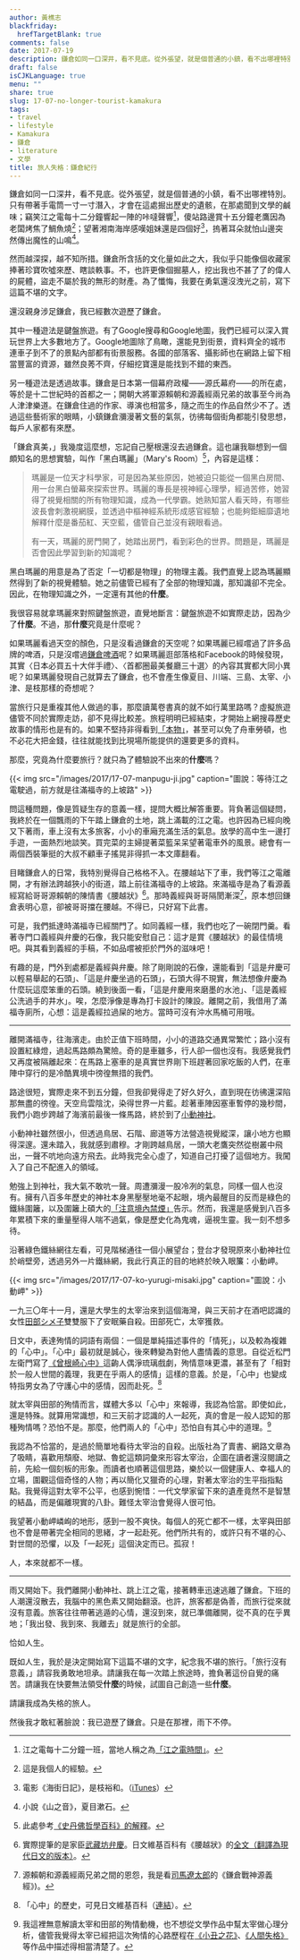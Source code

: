 ```yaml
---
author: 黃樵志
blackfriday:
  hrefTargetBlank: true
comments: false
date: 2017-07-19
description: 鎌倉如同一口深井，看不見底。從外張望，就是個普通的小鎮，看不出哪裡特別。只有帶著手電筒一寸一寸潛入，才會在這處掘出歷史的遺骸，在那處聞到文學的鹹味。然而越深探，我卻越不知所措⋯⋯
draft: false
isCJKLanguage: true
menu: ""
share: true
slug: 17-07-no-longer-tourist-kamakura
tags:
- travel
- lifestyle
- Kamakura
- 鎌倉
- literature
- 文學
title: 旅人失格：鎌倉紀行
---
```


鎌倉如同一口深井，看不見底。從外張望，就是個普通的小鎮，看不出哪裡特別。只有帶著手電筒一寸一寸潛入，才會在這處掘出歷史的遺骸，在那處聞到文學的鹹味；竊笑江之電每十二分鐘響起一陣的咔噠聲響[^1]，傻站路邊賞十五分鐘老鷹因為老闆烤焦了鯛魚燒[^2]；望著湘南海岸感嘆姐妹還是四個好[^3]，摀著耳朵就怕山邊突然傳出魔性的山鳴[^4]。

<!--more-->

然而越深探，越不知所措。鎌倉所含括的文化量如此之大，我似乎只能像個收藏家捧著珍寶吹噓來歷、瞎談軼事。不，也許更像個掘墓人，挖出我也不甚了了的偉人的屍體，盜走不屬於我的無形的財產。為了懺悔，我要在勇氣還沒洩光之前，寫下這篇不堪的文字。

還沒親身涉足鎌倉，我已經數次遊歷了鎌倉。

其中一種遊法是鍵盤旅遊。有了Google搜尋和Google地圖，我們已經可以深入賞玩世界上大多數地方了。Google地圖除了鳥瞰，還能見到街景，資料齊全的城市連車子到不了的景點內部都有街景服務。各國的部落客、攝影師也在網路上留下相當豐富的資源，雖然良莠不齊，仔細挖寶還是能找到不錯的東西。

另一種遊法是透過故事。鎌倉是日本第一個幕府政權——源氏幕府——的所在處，等於是十二世紀時的首都之一；開朝大將軍源賴朝和源義經兩兄弟的故事至今尚為人津津樂道。在鎌倉住過的作家、導演也相當多，隨之而生的作品自然少不了。透過這些藝術家的眼睛，小鎮鎌倉瀰漫著文藝的氣氛，彷彿每個街角都能引發思想，每戶人家都有來歷。

「鎌倉真美，」我幾度這麼想，忘記自己壓根還沒去過鎌倉。這也讓我聯想到一個頗知名的思想實驗，叫作「黑白瑪麗」（Mary's Room）[^5]，內容是這樣：

 > 瑪麗是一位天才科學家，可是因為某些原因，她被迫只能從一個黑白房間、用一台黑白螢幕來探索世界。瑪麗的專長是視神經心理學，經過苦修，她習得了視覺相關的所有物理知識，成為一代學霸。她熟知當人看天時，有哪些波長會刺激視網膜，並透過中樞神經系統形成感官經驗；也能夠鉅細靡遺地解釋什麼是番茄紅、天空藍，儘管自己並沒有親眼看過。
 >
 > 有一天，瑪麗的房門開了，她踏出房門，看到彩色的世界。問題是，瑪麗是否會因此學習到新的知識呢？

黑白瑪麗的用意是為了否定「一切都是物理」的物理主義。我們直覺上認為瑪麗顯然得到了新的視覺體驗。她之前儘管已經有了全部的物理知識，那知識卻不完全。因此，在物理知識之外，一定還有其他的**什麼**。

我很容易就拿瑪麗來對照鍵盤旅遊，直覺地斷言：鍵盤旅遊不如實際走訪，因為少了**什麼**。不過，那**什麼**究竟是什麼呢？

如果瑪麗看過天空的顏色，只是沒看過鎌倉的天空呢？如果瑪麗已經嚐過了許多品牌的啤酒，只是沒嚐過[鎌倉啤酒](http://www.kamakura-beer.co.jp)呢？如果瑪麗逛部落格和Facebook的時候發現，其實〈日本必買五十大伴手禮〉、〈首都圈最美餐廳三十選〉的內容其實都大同小異呢？如果瑪麗發現自己就算去了鎌倉，也不會產生像夏目、川端、三島、太宰、小津、是枝那樣的奇想呢？

當旅行只是重複其他人做過的事，那麼讀萬卷書真的就不如行萬里路嗎？虛擬旅遊儘管不同於實際走訪，卻不見得比較差。旅程明明已經結束，才開始上網搜尋歷史故事的情形也是有的。如果不堅持非得看到[「本物」](http://jisho.org/word/本物)，甚至可以免了舟車勞頓，也不必花大把金錢，往往就能找到比現場所能提供的還要更多的資料。

那麼，究竟為什麼要旅行？就只為了體驗說不出來的**什麼**嗎？

<!-- ![圖說：等待江之電駛過，前方就是往滿福寺的上坡路](https://www.dropbox.com/s/qh1r3ic2krwn9xl/17-07-manpugu-ji.jpg?raw=1) -->

{{< img src="/images/2017/17-07-manpugu-ji.jpg" caption="圖說：等待江之電駛過，前方就是往滿福寺的上坡路" >}}

問這種問題，像是質疑生存的意義一樣，提問大概比解答重要。背負著這個疑問，我終於在一個飄雨的下午踏上鎌倉的土地，跳上滿載的江之電。也許因為已經向晚又下著雨，車上沒有太多旅客，小小的車廂充滿生活的氣息。放學的高中生一邊打手遊，一面熱烈地談笑。買完菜的主婦提著菜籃呆呆望著電車外的風景。總會有一兩個西裝筆挺的大叔不顧車子搖晃非得抓一本文庫翻看。

目睹鎌倉人的日常，我特別覺得自己格格不入。在腰越站下了車，我們等江之電離開，才有辦法跨越狹小的街道，踏上前往滿福寺的上坡路。來滿福寺是為了看源義經寫給哥哥源賴朝的陳情書《腰越狀》[^6]。那時義經與哥哥隔閡漸深[^7]，原本想回鎌倉表明心意，卻被哥哥擋在腰越。不得已，只好寫下此書。

可是，我們抵達時滿福寺已經關門了。如同義經一樣，我們也吃了一碗閉門羹。看著寺門口義經與弁慶的石像，我只能安慰自己：這才是賞《腰越狀》的最佳情境吧。與其看到義經的手稿，不如品嚐被拒於門外的滋味吧！

有趣的是，門外到處都是義經與弁慶。除了剛剛說的石像，還能看到「這是弁慶可以輕易舉起的石頭」、「這是弁慶坐過的石頭」，石頭大得不現實，無法想像弁慶為什麼玩這麼笨重的石頭。繞到後面一看，「這是弁慶用來磨墨的水池」、「這是義經公洗過手的井水」。唉，怎麼淨像是專為打卡設計的陳設。離開之前，我借用了滿福寺廁所，心想：這是義經拉過屎的地方。當時可沒有沖水馬桶可用哦。

---

離開滿福寺，往海濱走。由於正值下班時間，小小的道路交通異常繁忙；路小沒有設置紅綠燈，過起馬路頗為驚險。奇的是車雖多，行人卻一個也沒有。我感覺我們又再度被隔離起來：在馬路上塞車的是真實世界剛下班趕著回家吃飯的人們，在車陣中穿行的是冷酷異境中徬徨無措的我們。

路途很短，實際走來不到五分鐘，但我卻覺得走了好久好久，直到現在彷彿還深陷那無盡的徬徨。天空烏雲陰沈，染得世界一片藍。趁著車陣因塞車暫停的幾秒間，我們小跑步跨越了海濱前最後一條馬路，終於到了[小動神社](https://ja.wikipedia.org/wiki/小動神社)。

小動神社雖然很小，但透過鳥居、石階、廊道等方法營造視覺縱深，讓小地方也顯得深邃。還未踏入，我就感到肅穆。才剛跨越鳥居，一頭大老鷹突然從樹叢中飛出，一聲不吭地向遠方飛去。此時我完全心虛了，知道自己打擾了這個地方。我闖入了自己不配進入的領域。

勉強上到神社，我大氣不敢吭一聲。周遭瀰漫一股冷冽的氣息，同樣一個人也沒有。擁有八百多年歷史的神社本身黑壓壓地毫不起眼，境內最醒目的反而是綠色的鐵絲圍籬，以及圍籬上碩大的[「注意境內禁煙」](https://goo.gl/maps/w1PCCSmgCEy)告示。然而，我還是感覺到八百多年累積下來的重量壓得人喘不過氣，像是歷史化為鬼魂，逼視生靈。我一刻不想多待。

沿著綠色鐵絲網往左看，可見階梯通往一個小展望台；登台才發現原來小動神社位於峭壁旁，透過另外一片鐵絲網，我此行真正的目的地終於映入眼簾：小動岬。

<!-- ![圖說：小動岬](https://www.dropbox.com/s/y6hj4tctoprx51f/17-07-ko-yurugi-misaki.jpg?raw=1) -->

{{< img src="/images/2017/17-07-ko-yurugi-misaki.jpg" caption="圖說：小動岬" >}}

一九三〇年十一月，還是大學生的太宰治來到這個海灣，與三天前才在酒吧認識的女性[田部シメ子](https://ja.wikipedia.org/wiki/田部シメ子)雙雙服下了安眠藥自殺。田部死亡，太宰獲救。

日文中，表達殉情的詞語有兩個：一個是單純描述事件的「情死」，以及較為複雜的「心中」。「心中」最初就是誠心，後來轉變為對他人盡情義的意思。自從近松門左衛門寫了[《曾根崎心中》](https://ja.wikipedia.org/wiki/曽根崎心中)這齣人偶淨琉璃戲劇，殉情意味更濃，甚至有了「相對於一般人世間的義理，我更在乎兩人的感情」這樣的意義。於是，「心中」也變成特指男女為了守護心中的感情，因而赴死。[^8]

就太宰與田部的殉情而言，媒體大多以「心中」來報導，我認為恰當。即使如此，還是特殊。就算用常識想，和三天前才認識的人一起死，真的會是一般人認知的那種殉情嗎？恐怕不是。那麼，他們兩人的「心中」恐怕自有其心中的道理。[^9]

我認為不恰當的，是過於簡單地看待太宰治的自殺。出版社為了賣書、網路文章為了吸睛，喜歡用頹廢、地獄、魯蛇這類詞彙來形容太宰治，企圖在讀者還沒閱讀之前，先給一個刻板的形象。而讀者也順著這個思路，樂於以一個健康人、幸福人的立場，圍觀這個奇怪的人物；再以簡化又獵奇的心理，對著太宰治的生平指指點點。我覺得這對太宰不公平，也感到惋惜：一代文學家留下來的遺產竟然不是智慧的結晶，而是偏離現實的八卦。難怪太宰治會覺得人很可怕。

我望著小動岬嶙峋的地形，感到一股不爽快。每個人的死亡都不一樣，太宰與田部也不會是帶著完全相同的思緒，才一起赴死。他們所共有的，或許只有不堪的心、對世間的恐懼，以及「一起死」這個決定而已。孤寂！

人，本來就都不一樣。

---

雨又開始下。我們離開小動神社、跳上江之電，接著轉車迅速逃離了鎌倉。下班的人潮還沒散去，我腦中的黑色素又開始翻滾。也許，旅客都是偽善，而旅行從來就沒有意義。旅客往往帶著逃遁的心情，還沒到來，就已準備離開，從不真的在乎異地；「我出發、我到來、我離去」就是旅行的全部。

恰如人生。

既如人生，我於是決定開始寫下這篇不堪的文字，紀念我不堪的旅行。「旅行沒有意義，」請容我勇敢地坦承。請讓我在每一次踏上旅途時，擔負著這份自覺的痛苦。請讓我在快要無法領受**什麼**的時候，試圖自己創造一些**什麼**。

請讓我成為失格的旅人。

然後我才敢紅著臉說：我已遊歷了鎌倉。只是在那裡，雨下不停。

[^1]: 江之電每十二分鐘一班，當地人稱之為[「江之電時間」](https://www.enoden.co.jp/train/station/kamakura/time-table/)。
[^2]: 這是我個人的經驗。
[^3]: 電影《海街日記》，是枝裕和。（[iTunes](https://geo.itunes.apple.com/tw/movie/our-little-sister/id1145282959?mt=6&at=1010lxCe)）
[^4]: 小說《山之音》，夏目漱石。
[^5]: 此處參考[《史丹佛哲學百科》的解釋](https://plato.stanford.edu/entries/qualia-knowledge/)。
[^6]: 實際提筆的是家臣[武藏坊弁慶](https://ja.wikipedia.org/wiki/武蔵坊弁慶)。日文維基百科有《腰越狀》的[全文（翻譯為現代日文的版本）](https://ja.wikipedia.org/wiki/腰越状)。
[^7]: 源賴朝和源義經兩兄弟之間的恩怨，我是看[司馬遼太郎](https://ja.wikipedia.org/wiki/司馬遼太郎)的《鎌倉戰神源義經》)。
[^8]: 「心中」的歷史，可見日文維基百科（[連結](https://ja.wikipedia.org/wiki/心中#.E5.BF.83.E4.B8.AD.E7.AB.8B)）。
[^9]: 我這裡無意解讀太宰和田部的殉情動機，也不想從文學作品中幫太宰做心理分析，儘管我覺得太宰已經把這次殉情的心路歷程在[《小丑之花》](https://www.kobo.com/tw/en/ebook/xuPI9DzoHzulyP9XIpgKmA)、[《人間失格》](https://www.kobo.com/tw/en/ebook/vPmjuTbS0D6OYVivSzv1qg)等作品中描述得相當清楚了。
